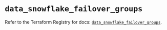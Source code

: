 # `data_snowflake_failover_groups`

Refer to the Terraform Registry for docs: [`data_snowflake_failover_groups`](https://registry.terraform.io/providers/snowflakedb/snowflake/2.2.0/docs/data-sources/failover_groups).
